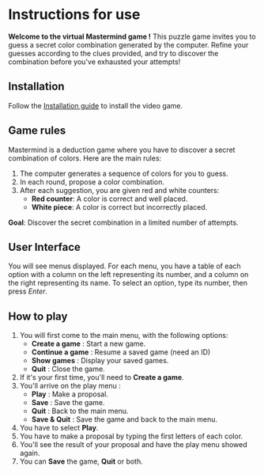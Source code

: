 # Instructions for use

**Welcome to the virtual Mastermind game !** This puzzle game invites you to guess a secret color combination generated by
the computer. Refine your guesses according to the clues provided, and try to discover the combination before you've
exhausted your attempts!

## Installation

Follow the [Installation guide](../README.md) to install the video game.

## Game rules

Mastermind is a deduction game where you have to discover a secret combination of colors. Here are the main rules:

1. The computer generates a sequence of colors for you to guess.
2. In each round, propose a color combination.
3. After each suggestion, you are given red and white counters:
    - **Red counter**: A color is correct and well placed.
    - **White piece**: A color is correct but incorrectly placed.

**Goal**: Discover the secret combination in a limited number of attempts.

## User Interface

You will see menus displayed. For each menu, you have a table of each option with a column on the left representing
its number, and a column on the right representing its name. To select an option, type its number, then press _Enter_.

## How to play

1. You will first come to the main menu, with the following options:
    * **Create a game** : Start a new game.
    * **Continue a game** : Resume a saved game (need an ID)
    * **Show games** : Display your saved games.
    * **Quit** : Close the game.
2. If it's your first time, you'll need to **Create a game**.
3. You'll arrive on the play menu :
    * **Play** : Make a proposal.
    * **Save** : Save the game.
    * **Quit** : Back to the main menu.
    * **Save & Quit** : Save the game and back to the main menu.
4. You have to select **Play**.
5. You have to make a proposal by typing the first letters of each color.
6. You'll see the result of your proposal and have the play menu showed again.
7. You can **Save** the game, **Quit** or both.
